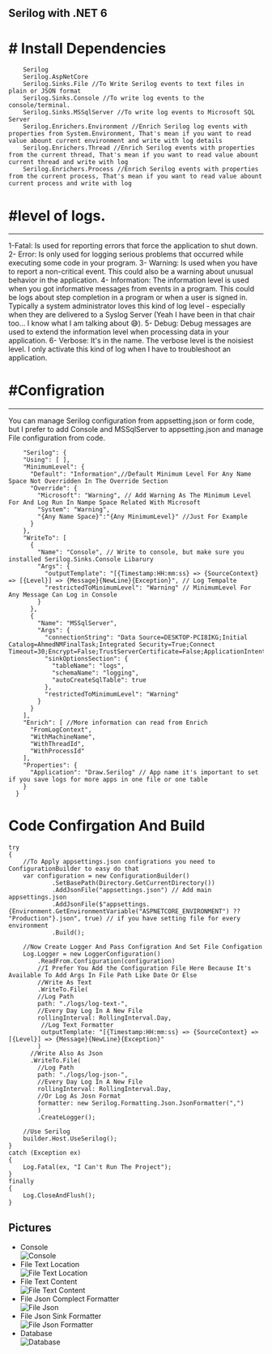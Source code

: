 ## Serilog with .NET 6


# # Install Dependencies
```
	Serilog
    Serilog.AspNetCore
    Serilog.Sinks.File //To Write Serilog events to text files in plain or JSON format
    Serilog.Sinks.Console //To write log events to the console/terminal.
    Serilog.Sinks.MSSqlServer //To write log events to Microsoft SQL Server
    Serilog.Enrichers.Environment //Enrich Serilog log events with properties from System.Environment, That's mean if you want to read value abount current environment and write with log details
    Serilog.Enrichers.Thread //Enrich Serilog events with properties from the current thread, That's mean if you want to read value abount current thread and write with log
    Serilog.Enrichers.Process //Enrich Serilog events with properties from the current process, That's mean if you want to read value abount current process and write with log
```

# #level of logs.
--------------------------------------------------------------------------------
1-Fatal: Is used for reporting errors that force the application to shut down.
2- Error: Is only used for logging serious problems that occurred while executing some code in your program.
3- Warning: Is used when you have to report a non-critical event. This could also be a warning about unusual behavior in the application.
4- Information: The information level is used when you got informative messages from events in a program. This could be logs about step completion in a program or when a user is signed in. Typically a system administrator loves this kind of log level - especially when they are delivered to a Syslog Server (Yeah I have been in that chair too... I know what I am talking about 😅).
5- Debug: Debug messages are used to extend the information level when processing data in your application.
6- Verbose: It's in the name. The verbose level is the noisiest level. I only activate this kind of log when I have to troubleshoot an application.


# #Configration
--------------------------------------------------------------------------------
You can manage Serilog configuration from appsetting.json or form code, but I prefer to add Console and MSSqlServer to appsetting.json and manage File configuration from code.

```
    "Serilog": {
    "Using": [ ],
    "MinimumLevel": {
      "Default": "Information",//Default Minimum Level For Any Name Space Not Overridden In The Override Section
      "Override": {
        "Microsoft": "Warning", // Add Warning As The Minimum Level For And Log Run In Nampe Space Related With Microsoft
        "System": "Warning",
        "{Any Name Space}":"{Any MinimumLevel}" //Just For Example
      }
    },
    "WriteTo": [
      {
        "Name": "Console", // Write to console, but make sure you installed Serilog.Sinks.Console Libarury
        "Args": {
          "outputTemplate": "[{Timestamp:HH:mm:ss} => {SourceContext} => [{Level}] => {Message}{NewLine}{Exception}", // Log Tempalte 
          "restrictedToMinimumLevel": "Warning" // MinimumLevel For Any Message Can Log in Console
        }
      },
      {
        "Name": "MSSqlServer",
        "Args": {
          "connectionString": "Data Source=DESKTOP-PCI8IKG;Initial Catalog=AhmedNMFinalTask;Integrated Security=True;Connect Timeout=30;Encrypt=False;TrustServerCertificate=False;ApplicationIntent=ReadWrite;MultiSubnetFailover=False",
          "sinkOptionsSection": {
            "tableName": "logs",
            "schemaName": "logging",
            "autoCreateSqlTable": true
          },
          "restrictedToMinimumLevel": "Warning"
        }
      }
    ],
    "Enrich": [ //More information can read from Enrich
      "FromLogContext",
      "WithMachineName",
      "WithThreadId",
      "WithProcessId"
    ],
    "Properties": {
      "Application": "Draw.Serilog" // App name it's important to set if you save logs for more apps in one file or one table
    }
  }
```

# Code Confirgation And Build
```
try
{
    //To Apply appsettings.json configrations you need to ConfigurationBuilder to easy do that
    var configuration = new ConfigurationBuilder()
            .SetBasePath(Directory.GetCurrentDirectory())
            .AddJsonFile("appsettings.json") // Add main appsettings.json
            .AddJsonFile($"appsettings.{Environment.GetEnvironmentVariable("ASPNETCORE_ENVIRONMENT") ?? "Production"}.json", true) // if you have setting file for every environment
            .Build();

    //Now Create Logger And Pass Configration And Set File Configation
    Log.Logger = new LoggerConfiguration()
        .ReadFrom.Configuration(configuration)
        //I Prefer You Add the Configuration File Here Because It's Available To Add Args In File Path Like Date Or Else
        //Write As Text
        .WriteTo.File(
        //Log Path
        path: "./logs/log-text-",
        //Every Day Log In A New File
        rollingInterval: RollingInterval.Day,
         //Log Text Formatter
         outputTemplate: "[{Timestamp:HH:mm:ss} => {SourceContext} => [{Level}] => {Message}{NewLine}{Exception}"
        )
      //Write Also As Json
      .WriteTo.File(
        //Log Path
        path: "./logs/log-json-",
        //Every Day Log In A New File
        rollingInterval: RollingInterval.Day,
        //Or Log As Josn Format
        formatter: new Serilog.Formatting.Json.JsonFormatter(",")
        )
        .CreateLogger();

    //Use Serilog
    builder.Host.UseSerilog();
}
catch (Exception ex)
{
    Log.Fatal(ex, "I Can't Run The Project");
}
finally
{
    Log.CloseAndFlush();
}
```

Pictures
--------------------------------------------------------------------------------
- Console
<br>![Console](https://raw.githubusercontent.com/ahmednageebmahmoud/Learn-By-Examples/tree/main/.NetCore-Angualr-Diagram-App//Documentation/Serilog_console.png?raw=true)
- File Text Location
<br>![File Text Location](https://raw.githubusercontent.com/ahmednageebmahmoud/Learn-By-Examples/tree/main/.NetCore-Angualr-Diagram-App//Documentation/Serilog_File_Text.png?raw=true)
- File Text Content
<br> ![File Text Content](https://raw.githubusercontent.com/ahmednageebmahmoud/Learn-By-Examples/tree/main/.NetCore-Angualr-Diagram-App//Documentation/Serilog_File_Text2.png?raw=true)
- File Json Complect Formatter
<br> ![File Json](https://raw.githubusercontent.com/ahmednageebmahmoud/Learn-By-Examples/tree/main/.NetCore-Angualr-Diagram-App//Documentation/Serilog_File_Json.png?raw=true)
- File Json Sink Formatter
<br> ![File Json Formatter](https://raw.githubusercontent.com/ahmednageebmahmoud/Learn-By-Examples/tree/main/.NetCore-Angualr-Diagram-App//Documentation/Serilog_File_Json2.png?raw=true)
- Database
<br> ![Database](https://raw.githubusercontent.com/ahmednageebmahmoud/Learn-By-Examples/tree/main/.NetCore-Angualr-Diagram-App//Documentation/Serilog_DataBase.png?raw=true)
